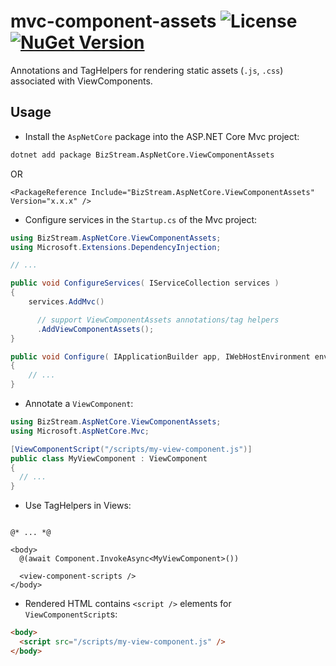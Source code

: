 # mvc-component-assets ![License](https://img.shields.io/github/license/BizStream/mvc-component-assets) [![NuGet Version](https://img.shields.io/nuget/v/BizStream.AspNetCore.ViewComponentAssets)](https://nuget.org/packages/bizstream.aspnetcore.viewcomponentassets)

Annotations and TagHelpers for rendering static assets (`.js`, `.css`) associated with ViewComponents.

## Usage

- Install the `AspNetCore` package into the ASP.NET Core Mvc project:

```bash
dotnet add package BizStream.AspNetCore.ViewComponentAssets
```

OR

```csproj
<PackageReference Include="BizStream.AspNetCore.ViewComponentAssets" Version="x.x.x" />
```

- Configure services in the `Startup.cs` of the Mvc project:

```csharp
using BizStream.AspNetCore.ViewComponentAssets;
using Microsoft.Extensions.DependencyInjection;

// ...

public void ConfigureServices( IServiceCollection services )
{
    services.AddMvc()

      // support ViewComponentAssets annotations/tag helpers
      .AddViewComponentAssets();
}

public void Configure( IApplicationBuilder app, IWebHostEnvironment environment )
{
    // ...
}
```

- Annotate a `ViewComponent`:

```csharp
using BizStream.AspNetCore.ViewComponentAssets;
using Microsoft.AspNetCore.Mvc;

[ViewComponentScript("/scripts/my-view-component.js")]
public class MyViewComponent : ViewComponent
{
  // ...
}
```

- Use TagHelpers in Views:

```cshtml

@* ... *@

<body>
  @(await Component.InvokeAsync<MyViewComponent>())

  <view-component-scripts />
</body>
```

- Rendered HTML contains `<script />` elements for `ViewComponentScript`s:

```html
<body>
  <script src="/scripts/my-view-component.js" />
</body>
```
